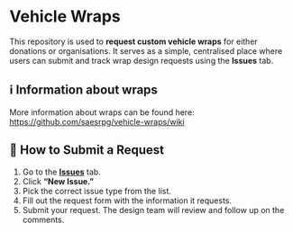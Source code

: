 # Vehicle Wraps

This repository is used to **request custom vehicle wraps** for either donations or organisations. 
It serves as a simple, centralised place where users can submit and track wrap design requests using the **Issues** tab.

## ℹ️ Information about wraps
More information about wraps can be found here: https://github.com/saesrpg/vehicle-wraps/wiki

## 📝 How to Submit a Request
1. Go to the **[Issues](../../issues)** tab.  
2. Click **“New Issue.”**
3. Pick the correct issue type from the list.
4. Fill out the request form with the information it requests.
5. Submit your request. The design team will review and follow up on the comments.
